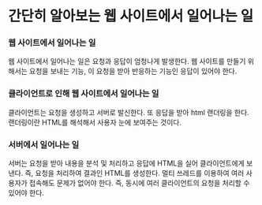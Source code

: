 # 간단히 알아보는 웹 사이트에서 일어나는 일

### 웹 사이트에서 일어나는 일
웹 사이트에서 일어나는 일은 요청과 응답이 엄청나게 발생한다. 웹 사이트를 만들기 위해서는 요청을 보내는 기능, 이 요청을 받아 반응하는 기능인 응답이 있어야 한다.

### 클라이언트로 인해 웹 사이트에서 일어나는 일
클라이언트는 요청을 생성하고 서버로 발신한다. 또 응답을 받아 html 랜더링을 한다. 랜더링이란 HTML를 해석해서 사용자 눈에 보여주는 것이다.

### 서버에서 일어나는 일
서버는 요청을 받아 내용을 분석 및 처리하고 응답에 HTML을 실어 클라이언트에게 보낸다. 즉, 요청을 처리하여 결과인 HTML를 생성한다. 멀티 쓰레드를 이용하여 여러 사용자가 접속해도 문제가 없어야 한다. 즉, 동시에 여러 클라이언트의 요청을 처리할 수 있어야 한다.